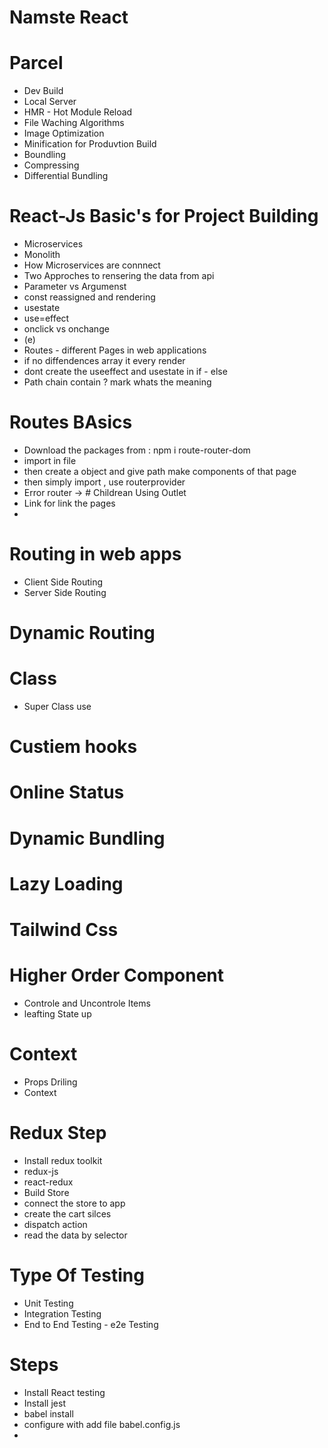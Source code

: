 # Namste React 

# Parcel 
- Dev Build
- Local Server
- HMR - Hot Module Reload
- File Waching Algorithms 
- Image Optimization 
- Minification for Produvtion Build
- Boundling
- Compressing 
- Differential Bundling

# React-Js Basic's for Project Building
- Microservices
- Monolith 
- How Microservices are connnect
- Two Approches to rensering the data from api
- Parameter vs Argumenst 
- const reassigned and rendering
- usestate
- use=effect
- onclick vs onchange
- (e)
- Routes - different Pages in web applications
- if no diffendences array it every render
- dont create the useeffect and usestate in if - else 
- Path chain contain ? mark whats the meaning 

# Routes BAsics
- Download the packages from : npm i route-router-dom
- import in file
- then create a object and give path make components of that page 
- then simply import , use routerprovider 
- Error router 
-> # Childrean
  Using Outlet
- Link for link the pages
- 
  
# Routing in web apps
- Client Side Routing
- Server Side Routing

# Dynamic Routing
# Class
- Super Class use 

# Custiem hooks
# Online Status
# Dynamic Bundling
# Lazy Loading
# Tailwind Css

# Higher Order Component
- Controle and Uncontrole Items
- leafting State up 

# Context
-  Props Driling 
- Context

# Redux Step 
- Install redux toolkit
- redux-js
- react-redux
- Build Store 
- connect the store to app
- create the cart silces
- dispatch action 
- read the data by selector


# Type Of Testing
- Unit Testing 
- Integration Testing 
- End to End Testing - e2e Testing

# Steps
- Install React testing 
- Install jest
- babel install
- configure with add file babel.config.js
- 